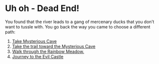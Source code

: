# **Uh oh - Dead End!**

You found that the river leads to a gang of mercenary ducks that you don’t want to tussle with. You go back the way you came to choose a different path:

1. [Take Mysterious Cave](Link)
2. [Take the trail toward the Mysterious Cave](Link)
3. [Walk through the Rainbow Meadow.](Link)
4. [Journey to the Evil Castle](Link)